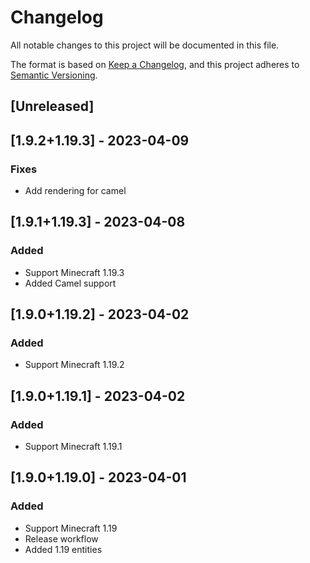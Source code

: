 # Changelog

All notable changes to this project will be documented in this file.

The format is based on [Keep a Changelog](https://keepachangelog.com/en/1.0.0/),
and this project adheres to [Semantic Versioning](https://semver.org/spec/v2.0.0.html).

## [Unreleased]

## [1.9.2+1.19.3] - 2023-04-09

### Fixes

- Add rendering for camel

## [1.9.1+1.19.3] - 2023-04-08

### Added

- Support Minecraft 1.19.3
- Added Camel support

## [1.9.0+1.19.2] - 2023-04-02

### Added

- Support Minecraft 1.19.2

## [1.9.0+1.19.1] - 2023-04-02

### Added

- Support Minecraft 1.19.1

## [1.9.0+1.19.0] - 2023-04-01

### Added

- Support Minecraft 1.19
- Release workflow
- Added 1.19 entities